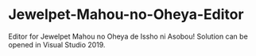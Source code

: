 # Jewelpet-Mahou-no-Oheya-Editor
Editor for Jewelpet Mahou no Oheya de Issho ni Asobou! Solution can be opened in Visual Studio 2019.
